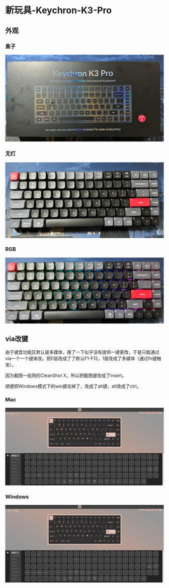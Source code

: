 # 新玩具-Keychron-K3-Pro

## 外观

### 盒子

![image-20231104224326243](../public/assets/image-20231104224326243.png)

### 无灯

![image-20231104224349620](../public/assets/image-20231104224349620.png)

### RGB

![image-20231104232428380](../public/assets/image-20231104232428380.png)

## via改键

由于键盘功能区默认是多媒体，搜了一下似乎没有提供一键更改，于是只能通过via一个一个键来改。把0层改成了了默认F1-F12，1层改成了多媒体（通过fn键触发）。

因为截图一般用的CleanShot X，所以把截图键改成了insert。

顺便把Windows模式下的win键去掉了，改成了alt键，alt改成了ctrl。

### Mac

![image-20231104225015518](../public/assets/image-20231104225015518.png)

### Windows

![image-20231104225037945](../public/assets/image-20231104225037945.png)

<gitalk/>
